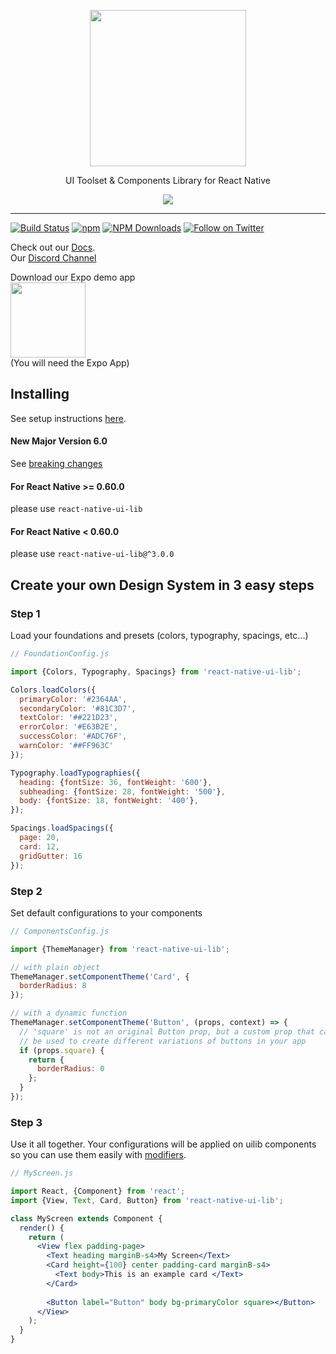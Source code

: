 <p align="center">
     <img src="https://user-images.githubusercontent.com/1780255/105469025-56759000-5ca0-11eb-993d-3568c1fd54f4.png" height="250px" style="display:block"/>
</p>
<p align="center">UI Toolset & Components Library for React Native</p>
<p align="center">
     <img src="https://user-images.githubusercontent.com/1780255/105469340-bec47180-5ca0-11eb-8986-3eb986f884d9.jpg"/>
</p>


---
[![Build Status](https://travis-ci.org/wix/react-native-ui-lib.svg?branch=master)](https://travis-ci.org/wix/react-native-ui-lib)
[![npm](https://img.shields.io/npm/v/react-native-ui-lib.svg)](https://www.npmjs.com/package/react-native-ui-lib)
[![NPM Downloads](https://img.shields.io/npm/dm/react-native-ui-lib.svg?style=flat)](https://www.npmjs.com/package/react-native-ui-lib)
 <a href="https://twitter.com/rnuilib"><img src="https://img.shields.io/twitter/follow/rnuilib.svg?style=flat&colorA=1DA1F2&colorB=20303C&label=Follow%20us%20on%20Twitter" alt="Follow on Twitter"></a>


Check out our [Docs](https://wix.github.io/react-native-ui-lib/). <br>
Our [Discord Channel](https://discord.gg/2eW4g6Z)

Download our Expo demo app <br>
<img height="120" src="https://user-images.githubusercontent.com/1780255/76164023-f2171400-6153-11ea-962d-d57b64a08a80.png"> <br>
(You will need the Expo App)


## Installing

See setup instructions [here](https://wix.github.io/react-native-ui-lib/docs/getting-started/setup).

#### New Major Version 6.0
See [breaking changes](https://wix.github.io/react-native-ui-lib/getting-started/v6)

#### For React Native >= 0.60.0
please use `react-native-ui-lib`

#### For React Native < 0.60.0
please use `react-native-ui-lib@^3.0.0`

## Create your own Design System in 3 easy steps

### Step 1
Load your foundations and presets (colors, typography, spacings, etc...)

```js
// FoundationConfig.js

import {Colors, Typography, Spacings} from 'react-native-ui-lib';

Colors.loadColors({
  primaryColor: '#2364AA',
  secondaryColor: '#81C3D7',
  textColor: '##221D23',
  errorColor: '#E63B2E',
  successColor: '#ADC76F',
  warnColor: '##FF963C'
});

Typography.loadTypographies({
  heading: {fontSize: 36, fontWeight: '600'},
  subheading: {fontSize: 28, fontWeight: '500'},
  body: {fontSize: 18, fontWeight: '400'},
});

Spacings.loadSpacings({
  page: 20,
  card: 12,
  gridGutter: 16
});

```

### Step 2
Set default configurations to your components

```js
// ComponentsConfig.js

import {ThemeManager} from 'react-native-ui-lib';

// with plain object
ThemeManager.setComponentTheme('Card', {
  borderRadius: 8
});

// with a dynamic function
ThemeManager.setComponentTheme('Button', (props, context) => {
  // 'square' is not an original Button prop, but a custom prop that can
  // be used to create different variations of buttons in your app
  if (props.square) {
    return {
      borderRadius: 0
    };
  }
});
```

### Step 3
Use it all together. 
Your configurations will be applied on uilib components so you can use them easily with [modifiers](https://wix.github.io/react-native-ui-lib/foundation/modifiers). 

```jsx
// MyScreen.js

import React, {Component} from 'react';
import {View, Text, Card, Button} from 'react-native-ui-lib';

class MyScreen extends Component {
  render() {
    return (
      <View flex padding-page>
        <Text heading marginB-s4>My Screen</Text>
        <Card height={100} center padding-card marginB-s4>
          <Text body>This is an example card </Text>
        </Card>
        
        <Button label="Button" body bg-primaryColor square></Button>
      </View>
    );
  }
}
```
 
